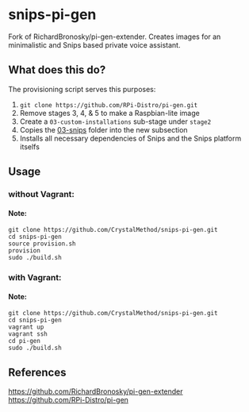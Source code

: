 # snips-pi-gen
Fork of RichardBronosky/pi-gen-extender. Creates images for an minimalistic and Snips based private voice assistant.

## What does this do?

The provisioning script serves this purposes:

1. `git clone https://github.com/RPi-Distro/pi-gen.git` 
1. Remove stages 3, 4, & 5 to make a Raspbian-lite image
1. Create a `03-custom-installations` sub-stage under `stage2`
1. Copies the [03-snips][1] folder into the new subsection
1. Installs all necessary dependencies of Snips and the Snips platform itselfs

## Usage

### without Vagrant:

#### Note:

<!-- -->

    git clone https://github.com/CrystalMethod/snips-pi-gen.git
    cd snips-pi-gen
    source provision.sh
    provision
    sudo ./build.sh


### with Vagrant:

#### Note:

<!-- -->

    git clone https://github.com/CrystalMethod/snips-pi-gen.git
    cd snips-pi-gen
    vagrant up
    vagrant ssh
    cd pi-gen
    sudo ./build.sh

## References

https://github.com/RichardBronosky/pi-gen-extender   
https://github.com/RPi-Distro/pi-gen   

[1]: https://github.com/CrystalMethod/snips-pi-gen/tree/master/03-snips
